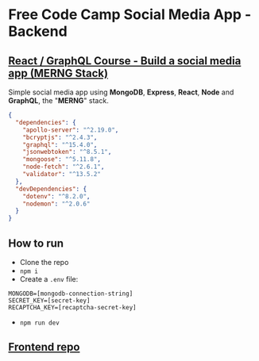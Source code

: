 # Free Code Camp Social Media App - Backend

## [React / GraphQL Course - Build a social media app (MERNG Stack)](https://www.youtube.com/watch?v=n1mdAPFq2Os)

Simple social media app using **MongoDB**, **Express**, **React**, **Node** and **GraphQL**, the "**MERNG**" stack.

```json
{
  "dependencies": {
    "apollo-server": "^2.19.0",
    "bcryptjs": "^2.4.3",
    "graphql": "^15.4.0",
    "jsonwebtoken": "^8.5.1",
    "mongoose": "^5.11.8",
    "node-fetch": "^2.6.1",
    "validator": "^13.5.2"
  },
  "devDependencies": {
    "dotenv": "^8.2.0",
    "nodemon": "^2.0.6"
  }
}
```

## How to run

- Clone the repo
- `npm i`
- Create a `.env` file:

```
MONGODB=[mongodb-connection-string]
SECRET_KEY=[secret-key]
RECAPTCHA_KEY=[recaptcha-secret-key]
```

- `npm run dev`

## [Frontend repo](https://github.com/felipeog/fcc-social-media-frontend)

